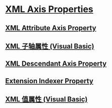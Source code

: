 # [XML Axis Properties](TocOutOfQuery)
## [XML Attribute Axis Property](TocOutOfQuery)
## [XML 子轴属性 (Visual Basic)](xml-child-axis-property.md)
## [XML Descendant Axis Property](TocOutOfQuery)
## [Extension Indexer Property](TocOutOfQuery)
## [XML 值属性 (Visual Basic)](xml-value-property.md)
